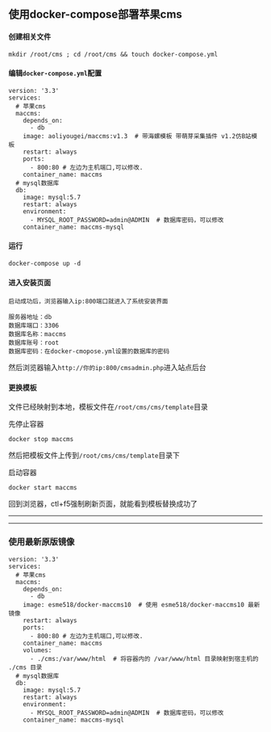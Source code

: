 ## 使用docker-compose部署苹果cms

#### 创建相关文件

```
mkdir /root/cms ; cd /root/cms && touch docker-compose.yml
```

#### 编辑`docker-compose.yml`配置

```
version: '3.3'
services:
  # 苹果cms
  maccms:
    depends_on:
      - db
    image: aoliyougei/maccms:v1.3  # 带海螺模板 带萌芽采集插件 v1.2仿B站模板
    restart: always
    ports:
      - 800:80 # 左边为主机端口,可以修改.
    container_name: maccms
  # mysql数据库
  db:
    image: mysql:5.7
    restart: always
    environment:
      - MYSQL_ROOT_PASSWORD=admin@ADMIN  # 数据库密码，可以修改
    container_name: maccms-mysql
```

#### 运行
```
docker-compose up -d
```


#### 进入安装页面

```
启动成功后，浏览器输入ip:800端口就进入了系统安装界面

服务器地址：db
数据库端口：3306
数据库名称：maccms
数据库账号：root
数据库密码：在docker-cmopose.yml设置的数据库的密码
```


然后浏览器输入`http://你的ip:800/cmsadmin.php`进入站点后台


#### 更换模板

文件已经映射到本地，模板文件在`/root/cms/cms/template`目录

先停止容器
```
docker stop maccms
```

然后把模板文件上传到`/root/cms/cms/template`目录下

启动容器
```
docker start maccms
```

回到浏览器，ctl+f5强制刷新页面，就能看到模板替换成功了


---
---
### 使用最新原版镜像

```
version: '3.3'
services:
  # 苹果cms
  maccms:
    depends_on:
      - db
    image: esme518/docker-maccms10  # 使用 esme518/docker-maccms10 最新镜像
    restart: always
    ports:
      - 800:80 # 左边为主机端口,可以修改.
    container_name: maccms
    volumes:
      - ./cms:/var/www/html  # 将容器内的 /var/www/html 目录映射到宿主机的 ./cms 目录
  # mysql数据库
  db:
    image: mysql:5.7
    restart: always
    environment:
      - MYSQL_ROOT_PASSWORD=admin@ADMIN  # 数据库密码，可以修改
    container_name: maccms-mysql
```
